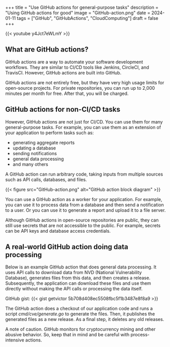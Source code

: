 +++
title = "Use GitHub actions for general-purpose tasks"
description = "Using GitHub actions for good"
image = "GitHub-action.png"
date = 2024-01-11
tags = ["GitHub", "GitHubActions", "CloudComputing"]
draft = false
+++

{{< youtube y4Jct7eWLmY >}}

## What are GitHub actions?

GitHub actions are a way to automate your software development workflows. They are similar to CI/CD tools like Jenkins, CircleCI,
and TravisCI. However, GitHub actions are built into GitHub.

GitHub actions are not entirely free, but they have very high usage limits for open-source projects. For private repositories, you can
run up to 2,000 minutes per month for free. After that, you will be charged.

## GitHub actions for non-CI/CD tasks

However, GitHub actions are not just for CI/CD. You can use them for many general-purpose tasks. For example, you can use them as an
extension of your application to perform tasks such as:

- generating aggregate reports
- updating a database
- sending notifications
- general data processing
- and many others

A GitHub action can run arbitrary code, taking inputs from multiple sources such as API calls, databases, and files.

{{< figure src="GitHub-action.png" alt="GitHub action block diagram" >}}

You can use a GitHub action as a worker for your application. For example, you can use it to process data from a database and then
send a notification to a user. Or you can use it to generate a report and upload it to a file server.

Although GitHub actions in open-source repositories are public, they can still use secrets that are not accessible to the public.
For example, secrets can be API keys and database access credentials.

## A real-world GitHub action doing data processing

Below is an example GitHub action that does general data processing. It uses API calls to download data from NVD (National Vulnerability
Database), generates files from this data, and then creates a release. Subsequently, the application can download these files and use them
directly without making the API calls or processing the data itself.

GitHub gist:
{{< gist getvictor 5b708d408ec5508fbc5f1b3487e8f8a9 >}}

The GitHub action does a checkout of our application code and runs a script *cmd/cve/generate.go* to generate the files. Then, it publishes
the generated files as a new release. As a final step, it deletes any old releases.

A note of caution. GitHub monitors for cryptocurrency mining and other abusive behavior. So, keep that in mind and be careful with
process-intensive actions.
